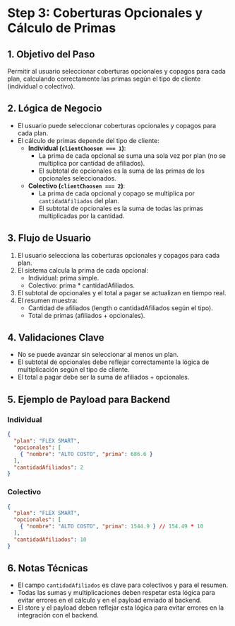 # Step 3: Coberturas Opcionales y Cálculo de Primas

## 1. Objetivo del Paso
Permitir al usuario seleccionar coberturas opcionales y copagos para cada plan, calculando correctamente las primas según el tipo de cliente (individual o colectivo).

## 2. Lógica de Negocio
- El usuario puede seleccionar coberturas opcionales y copagos para cada plan.
- El cálculo de primas depende del tipo de cliente:
  - **Individual (`clientChoosen === 1`)**:
    - La prima de cada opcional se suma una sola vez por plan (no se multiplica por cantidad de afiliados).
    - El subtotal de opcionales es la suma de las primas de los opcionales seleccionados.
  - **Colectivo (`clientChoosen === 2`)**:
    - La prima de cada opcional y copago se multiplica por `cantidadAfiliados` del plan.
    - El subtotal de opcionales es la suma de todas las primas multiplicadas por la cantidad.

## 3. Flujo de Usuario
1. El usuario selecciona las coberturas opcionales y copagos para cada plan.
2. El sistema calcula la prima de cada opcional:
   - Individual: prima simple.
   - Colectivo: prima * cantidadAfiliados.
3. El subtotal de opcionales y el total a pagar se actualizan en tiempo real.
4. El resumen muestra:
   - Cantidad de afiliados (length o cantidadAfiliados según el tipo).
   - Total de primas (afiliados + opcionales).

## 4. Validaciones Clave
- No se puede avanzar sin seleccionar al menos un plan.
- El subtotal de opcionales debe reflejar correctamente la lógica de multiplicación según el tipo de cliente.
- El total a pagar debe ser la suma de afiliados + opcionales.

## 5. Ejemplo de Payload para Backend
### Individual
```json
{
  "plan": "FLEX SMART",
  "opcionales": [
    { "nombre": "ALTO COSTO", "prima": 686.6 }
  ],
  "cantidadAfiliados": 2
}
```
### Colectivo
```json
{
  "plan": "FLEX SMART",
  "opcionales": [
    { "nombre": "ALTO COSTO", "prima": 1544.9 } // 154.49 * 10
  ],
  "cantidadAfiliados": 10
}
```

## 6. Notas Técnicas
- El campo `cantidadAfiliados` es clave para colectivos y para el resumen.
- Todas las sumas y multiplicaciones deben respetar esta lógica para evitar errores en el cálculo y en el payload enviado al backend.
- El store y el payload deben reflejar esta lógica para evitar errores en la integración con el backend.
